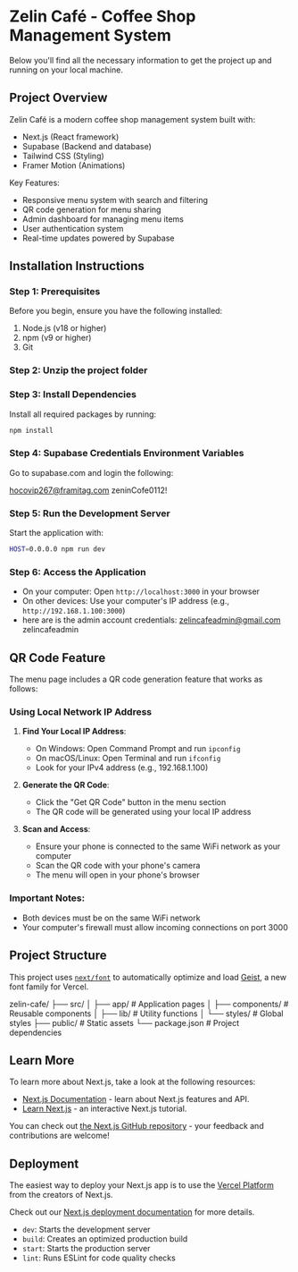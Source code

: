 # Zelin Café - Coffee Shop Management System

Below you'll find all the necessary information to get the project up and running on your local machine.

## Project Overview

Zelin Café is a modern coffee shop management system built with:
- Next.js (React framework)
- Supabase (Backend and database)
- Tailwind CSS (Styling)
- Framer Motion (Animations)

Key Features:
- Responsive menu system with search and filtering
- QR code generation for menu sharing
- Admin dashboard for managing menu items
- User authentication system
- Real-time updates powered by Supabase

## Installation Instructions

### Step 1: Prerequisites

Before you begin, ensure you have the following installed:
1. Node.js (v18 or higher)
2. npm (v9 or higher)
3. Git

### Step 2: Unzip the project folder

### Step 3: Install Dependencies

Install all required packages by running:
```bash
npm install
```

### Step 4: Supabase Credentials Environment Variables

Go to supabase.com and login the following:

hocovip267@framitag.com
zeninCofe0112!


### Step 5: Run the Development Server

Start the application with:
```bash
HOST=0.0.0.0 npm run dev
```

### Step 6: Access the Application

- On your computer: Open `http://localhost:3000` in your browser
- On other devices: Use your computer's IP address (e.g., `http://192.168.1.100:3000`)
- here are is the admin account credentials:
zelincafeadmin@gmail.com
   zelincafeadmin

## QR Code Feature

The menu page includes a QR code generation feature that works as follows:

### Using Local Network IP Address

1. **Find Your Local IP Address**:
   - On Windows: Open Command Prompt and run `ipconfig`
   - On macOS/Linux: Open Terminal and run `ifconfig`
   - Look for your IPv4 address (e.g., 192.168.1.100)

2. **Generate the QR Code**:
   - Click the "Get QR Code" button in the menu section
   - The QR code will be generated using your local IP address

3. **Scan and Access**:
   - Ensure your phone is connected to the same WiFi network as your computer
   - Scan the QR code with your phone's camera
   - The menu will open in your phone's browser

### Important Notes:
- Both devices must be on the same WiFi network
- Your computer's firewall must allow incoming connections on port 3000


## Project Structure

This project uses [`next/font`](https://nextjs.org/docs/app/building-your-application/optimizing/fonts) to automatically optimize and load [Geist](https://vercel.com/font), a new font family for Vercel.

zelin-cafe/
├── src/
│ ├── app/ # Application pages
│ ├── components/ # Reusable components
│ ├── lib/ # Utility functions
│ └── styles/ # Global styles
├── public/ # Static assets
└── package.json # Project dependencies


## Learn More

To learn more about Next.js, take a look at the following resources:

- [Next.js Documentation](https://nextjs.org/docs) - learn about Next.js features and API.
- [Learn Next.js](https://nextjs.org/learn) - an interactive Next.js tutorial.

You can check out [the Next.js GitHub repository](https://github.com/vercel/next.js) - your feedback and contributions are welcome!

## Deployment

The easiest way to deploy your Next.js app is to use the [Vercel Platform](https://vercel.com/new?utm_medium=default-template&filter=next.js&utm_source=create-next-app&utm_campaign=create-next-app-readme) from the creators of Next.js.

Check out our [Next.js deployment documentation](https://nextjs.org/docs/app/building-your-application/deploying) for more details.


- `dev`: Starts the development server
- `build`: Creates an optimized production build
- `start`: Starts the production server
- `lint`: Runs ESLint for code quality checks




